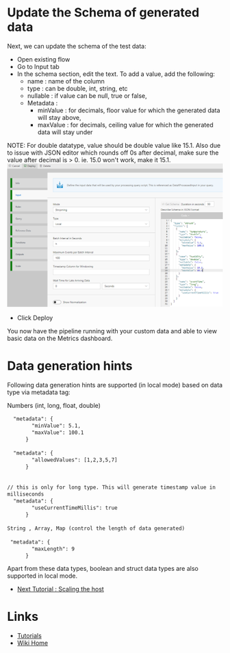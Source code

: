 
# Update the Schema of generated data

Next, we can update the schema of the test data:
 - Open existing flow
 - Go to Input tab
 - In the schema section, edit the text.  To add a value, add the following:
    - name : name of the column
    - type : can be double, int, string, etc
    - nullable : if value can be null, true or false,
    - Metadata :  
      - minValue : for decimals, floor value for which the generated data will stay above,
      - maxValue : for decimals, ceiling value for which the generated data will stay under

NOTE: For double datatype, value should be double value like 15.1. Also due to issue with JSON editor which rounds off 0s after decimal, make sure the value after decimal is > 0. ie. 15.0 won't work, make it 15.1.
	![Flow Schema](./tutorials/images/Tutorial1-5.png)

 - Click Deploy
	
You now have the pipeline running with your custom data and able to view basic data on the Metrics dashboard. 


# Data generation hints

Following data generation hints are supported (in local mode) based on data type via metadata tag:

Numbers (int, long, float, double)
```
  "metadata": {
        "minValue": 5.1,
        "maxValue": 100.1
      }

  "metadata": {
        "allowedValues": [1,2,3,5,7]
      }


// this is only for long type. This will generate timestamp value in milliseconds
  "metadata": {
        "useCurrentTimeMillis": true
      }

String , Array, Map (control the length of data generated)

 "metadata": {
        "maxLength": 9
      }
```
Apart from these data types, boolean and struct data types are also supported in local mode.

* [Next Tutorial : Scaling the host](https://github.com/Microsoft/data-accelerator/wiki/Local-Tutorial-Scaling-the-docker-host)

# Links
* [Tutorials](Tutorials)
* [Wiki Home](Home) 